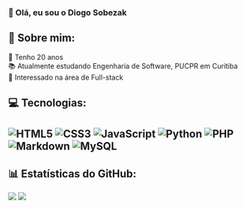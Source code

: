 ### 👋 Olá, eu sou o Diogo Sobezak

## 💫 Sobre mim:
👴 Tenho 20 anos<br>📚 Atualmente estudando Engenharia de Software, PUCPR em Curitiba<br>👀 Interessado na área de Full-stack<br>

## 💻 Tecnologias:
![HTML5](https://img.shields.io/badge/html5-%23E34F26.svg?style=for-the-badge&logo=html5&logoColor=white) ![CSS3](https://img.shields.io/badge/css3-%231572B6.svg?style=for-the-badge&logo=css3&logoColor=white) ![JavaScript](https://img.shields.io/badge/javascript-%23323330.svg?style=for-the-badge&logo=javascript&logoColor=%23F7DF1E) ![Python](https://img.shields.io/badge/python-3670A0?style=for-the-badge&logo=python&logoColor=ffdd54) ![PHP](https://img.shields.io/badge/php-%23777BB4.svg?style=for-the-badge&logo=php&logoColor=white) ![Markdown](https://img.shields.io/badge/markdown-%23000000.svg?style=for-the-badge&logo=markdown&logoColor=white) ![MySQL](https://img.shields.io/badge/mysql-%2300f.svg?style=for-the-badge&logo=mysql&logoColor=white)
---
## 📊 Estatísticas do GitHub:
![](https://github-readme-stats.vercel.app/api?username=diogobonet&theme=dark&hide_border=false&include_all_commits=true&count_private=true)
![](https://github-readme-stats.vercel.app/api/top-langs/?username=diogobonet&theme=dark&hide_border=false&include_all_commits=true&count_private=true&layout=compact)


